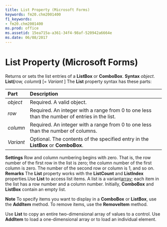 ```yaml
---
title: List Property (Microsoft Forms)
keywords: fm20.chm2001400
f1_keywords:
- fm20.chm2001400
ms.prod: office
ms.assetid: 15ea715a-a361-34f4-98af-520942a6664e
ms.date: 06/08/2017
---
```



# List Property (Microsoft Forms)



Returns or sets the list entries of a **ListBox** or **ComboBox**.
 **Syntax**
 _object_. **List(**_row, column_**)** [= _Variant_ ]
The **List** property syntax has these parts:


|**Part**|**Description**|
|:-----|:-----|
| _object_|Required. A valid object.|
| _row_|Required. An integer with a range from 0 to one less than the number of entries in the list.|
| _column_|Required. An integer with a range from 0 to one less than the number of columns.|
| _Variant_|Optional. The contents of the specified entry in the **ListBox** or **ComboBox**.|
 **Settings**
Row and column numbering begins with zero. That is, the row number of the first row in the list is zero; the column number of the first column is zero. The number of the second row or column is 1, and so on.
 **Remarks**
The **List** property works with the **ListCount** and **ListIndex** properties.Use **List** to access list items. A list is a variant[array](vbe-glossary.md); each item in the list has a row number and a column number.
Initially, **ComboBox** and **ListBox** contain an empty list.

 **Note**  To specify items you want to display in a **ComboBox** or **ListBox**, use the **AddItem** method. To remove items, use the **RemoveItem** method.

Use **List** to copy an entire two-dimensional array of values to a control. Use **AddItem** to load a one-dimensional array or to load an individual element.

